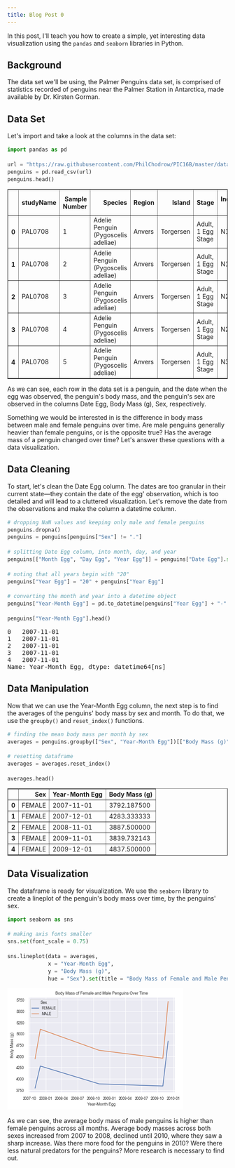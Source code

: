```yaml
---
title: Blog Post 0
---
```


In this post, I'll teach you how to create a simple, yet interesting data visualization using the `pandas` and `seaborn` libraries in Python. 

## Background

The data set we'll be using, the Palmer Penguins data set, is comprised of statistics recorded of penguins near the Palmer Station in Antarctica, made available by Dr. Kirsten Gorman. 

## Data Set

Let's import and take a look at the columns in the data set:

```python
import pandas as pd

url = "https://raw.githubusercontent.com/PhilChodrow/PIC16B/master/datasets/palmer_penguins.csv"
penguins = pd.read_csv(url)
penguins.head()
```

<table border="1" class="dataframe">
  <thead>
    <tr style="text-align: right;">
      <th></th>
      <th>studyName</th>
      <th>Sample Number</th>
      <th>Species</th>
      <th>Region</th>
      <th>Island</th>
      <th>Stage</th>
      <th>Individual ID</th>
      <th>Clutch Completion</th>
      <th>Date Egg</th>
      <th>Culmen Length (mm)</th>
      <th>Culmen Depth (mm)</th>
      <th>Flipper Length (mm)</th>
      <th>Body Mass (g)</th>
      <th>Sex</th>
      <th>Delta 15 N (o/oo)</th>
      <th>Delta 13 C (o/oo)</th>
      <th>Comments</th>
    </tr>
  </thead>
  <tbody>
    <tr>
      <th>0</th>
      <td>PAL0708</td>
      <td>1</td>
      <td>Adelie Penguin (Pygoscelis adeliae)</td>
      <td>Anvers</td>
      <td>Torgersen</td>
      <td>Adult, 1 Egg Stage</td>
      <td>N1A1</td>
      <td>Yes</td>
      <td>11/11/07</td>
      <td>39.1</td>
      <td>18.7</td>
      <td>181.0</td>
      <td>3750.0</td>
      <td>MALE</td>
      <td>NaN</td>
      <td>NaN</td>
      <td>Not enough blood for isotopes.</td>
    </tr>
    <tr>
      <th>1</th>
      <td>PAL0708</td>
      <td>2</td>
      <td>Adelie Penguin (Pygoscelis adeliae)</td>
      <td>Anvers</td>
      <td>Torgersen</td>
      <td>Adult, 1 Egg Stage</td>
      <td>N1A2</td>
      <td>Yes</td>
      <td>11/11/07</td>
      <td>39.5</td>
      <td>17.4</td>
      <td>186.0</td>
      <td>3800.0</td>
      <td>FEMALE</td>
      <td>8.94956</td>
      <td>-24.69454</td>
      <td>NaN</td>
    </tr>
    <tr>
      <th>2</th>
      <td>PAL0708</td>
      <td>3</td>
      <td>Adelie Penguin (Pygoscelis adeliae)</td>
      <td>Anvers</td>
      <td>Torgersen</td>
      <td>Adult, 1 Egg Stage</td>
      <td>N2A1</td>
      <td>Yes</td>
      <td>11/16/07</td>
      <td>40.3</td>
      <td>18.0</td>
      <td>195.0</td>
      <td>3250.0</td>
      <td>FEMALE</td>
      <td>8.36821</td>
      <td>-25.33302</td>
      <td>NaN</td>
    </tr>
    <tr>
      <th>3</th>
      <td>PAL0708</td>
      <td>4</td>
      <td>Adelie Penguin (Pygoscelis adeliae)</td>
      <td>Anvers</td>
      <td>Torgersen</td>
      <td>Adult, 1 Egg Stage</td>
      <td>N2A2</td>
      <td>Yes</td>
      <td>11/16/07</td>
      <td>NaN</td>
      <td>NaN</td>
      <td>NaN</td>
      <td>NaN</td>
      <td>NaN</td>
      <td>NaN</td>
      <td>NaN</td>
      <td>Adult not sampled.</td>
    </tr>
    <tr>
      <th>4</th>
      <td>PAL0708</td>
      <td>5</td>
      <td>Adelie Penguin (Pygoscelis adeliae)</td>
      <td>Anvers</td>
      <td>Torgersen</td>
      <td>Adult, 1 Egg Stage</td>
      <td>N3A1</td>
      <td>Yes</td>
      <td>11/16/07</td>
      <td>36.7</td>
      <td>19.3</td>
      <td>193.0</td>
      <td>3450.0</td>
      <td>FEMALE</td>
      <td>8.76651</td>
      <td>-25.32426</td>
      <td>NaN</td>
    </tr>
  </tbody>
</table>

As we can see, each row in the data set is a penguin, and the date when the egg was observed, the penguin's body mass, and the penguin's sex are observed in the columns Date Egg, Body Mass (g), Sex, respectively. 

Something we would be interested in is the difference in body mass between male and female penguins over time. Are male penguins generally heavier than female penguins, or is the opposite true? Has the average mass of a penguin changed over time? Let's answer these questions with a data visualization.

## Data Cleaning

To start, let's clean the Date Egg column. The dates are too granular in their current state—they contain the date of the egg' observation, which is too detailed and will lead to a cluttered visualization. Let's remove the date from the observations and make the column a datetime column.

```python
# dropping NaN values and keeping only male and female penguins
penguins.dropna()
penguins = penguins[penguins["Sex"] != "."]

# splitting Date Egg column, into month, day, and year
penguins[["Month Egg", "Day Egg", "Year Egg"]] = penguins["Date Egg"].str.split("/", expand = True)

# noting that all years begin with "20"
penguins["Year Egg"] = "20" + penguins["Year Egg"]

# converting the month and year into a datetime object
penguins["Year-Month Egg"] = pd.to_datetime(penguins["Year Egg"] + "-" + penguins["Month Egg"])

penguins["Year-Month Egg"].head()
```

<div class="jp-RenderedText jp-OutputArea-output jp-OutputArea-executeResult" data-mime-type="text/plain">
<pre>0   2007-11-01
1   2007-11-01
2   2007-11-01
3   2007-11-01
4   2007-11-01
Name: Year-Month Egg, dtype: datetime64[ns]</pre>
</div>

## Data Manipulation

Now that we can use the Year-Month Egg column, the next step is to find the averages of the penguins' body mass by sex and month. To do that, we use the `groupby()` and `reset_index()` functions.

```python
# finding the mean body mass per month by sex
averages = penguins.groupby(["Sex", "Year-Month Egg"])[["Body Mass (g)"]].mean()

# resetting dataframe
averages = averages.reset_index()

averages.head()
```

<table border="1" class="dataframe">
  <thead>
    <tr style="text-align: right;">
      <th></th>
      <th>Sex</th>
      <th>Year-Month Egg</th>
      <th>Body Mass (g)</th>
    </tr>
  </thead>
  <tbody>
    <tr>
      <th>0</th>
      <td>FEMALE</td>
      <td>2007-11-01</td>
      <td>3792.187500</td>
    </tr>
    <tr>
      <th>1</th>
      <td>FEMALE</td>
      <td>2007-12-01</td>
      <td>4283.333333</td>
    </tr>
    <tr>
      <th>2</th>
      <td>FEMALE</td>
      <td>2008-11-01</td>
      <td>3887.500000</td>
    </tr>
    <tr>
      <th>3</th>
      <td>FEMALE</td>
      <td>2009-11-01</td>
      <td>3839.732143</td>
    </tr>
    <tr>
      <th>4</th>
      <td>FEMALE</td>
      <td>2009-12-01</td>
      <td>4837.500000</td>
    </tr>
  </tbody>
</table>

## Data Visualization

The dataframe is ready for visualization. We use the `seaborn` library to create a lineplot of the penguin's body mass over time, by the penguins' sex.

```python
import seaborn as sns

# making axis fonts smaller
sns.set(font_scale = 0.75)

sns.lineplot(data = averages,
             x = "Year-Month Egg",
             y = "Body Mass (g)",
             hue = "Sex").set(title = "Body Mass of Female and Male Penguins Over Time")
```

![penguin-plot.png](/assets/images/penguin-plot.png)

As we can see, the average body mass of male penguins is higher than female penguins across all months. Average body masses across both sexes increased from 2007 to 2008, declined until 2010, where they saw a sharp increase. Was there more food for the penguins in 2010? Were there less natural predators for the penguins? More research is necessary to find out.